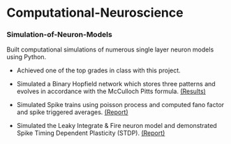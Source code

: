 # Computational-Neuroscience

### Simulation-of-Neuron-Models

Built computational simulations of numerous single layer neuron models using Python.
- Achieved one of the top grades in class with this project. 

- Simulated a Binary Hopfield network which stores three patterns and evolves in accordance with the McCulloch Pitts formula. 
 [(Results)](https://github.com/yash110698/Computer-Neuroscience/blob/main/Hopfield%20network/hopfield.pdf)

- Simulated Spike trains using poisson process and computed fano factor and spike triggered averages.
 [(Report)](https://github.com/yash110698/Computer-Neuroscience/blob/main/Spike%20Trains/SpikeTrains.pdf)

- Simulated the Leaky Integrate & Fire neuron model and demonstrated Spike Timing Dependent Plasticity (STDP).
 [(Report)](https://github.com/yash110698/Computer-Neuroscience/blob/main/Leaky%20Int%20%26%20Fire%20Neuron/LIF_neuron.pdf)


